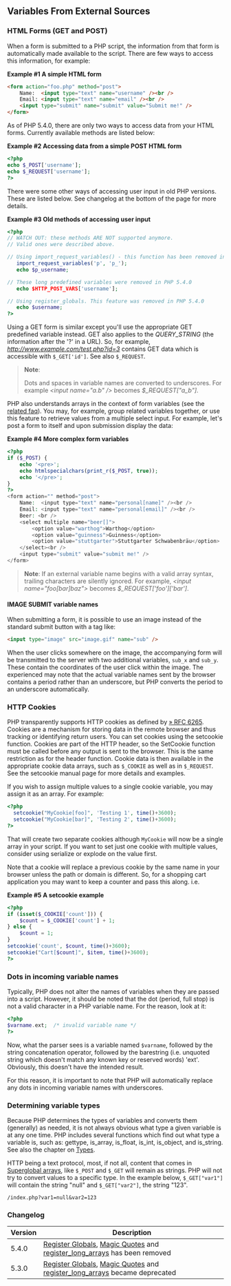 Variables From External Sources
-------------------------------

### HTML Forms (GET and POST)

When a form is submitted to a PHP script, the information from that form
is automatically made available to the script. There are few ways to
access this information, for example:

**Example \#1 A simple HTML form**

``` html
<form action="foo.php" method="post">
    Name:  <input type="text" name="username" /><br />
    Email: <input type="text" name="email" /><br />
    <input type="submit" name="submit" value="Submit me!" />
</form>
```

As of PHP 5.4.0, there are only two ways to access data from your HTML
forms. Currently available methods are listed below:

**Example \#2 Accessing data from a simple POST HTML form**

``` php
<?php
echo $_POST['username'];
echo $_REQUEST['username'];
?>
```

There were some other ways of accessing user input in old PHP versions.
These are listed below. See changelog at the bottom of the page for more
details.

**Example \#3 Old methods of accessing user input**

``` php
<?php
// WATCH OUT: these methods ARE NOT supported anymore.
// Valid ones were described above.

// Using import_request_variables() - this function has been removed in PHP 5.4.0
   import_request_variables('p', 'p_');
   echo $p_username;

// These long predefined variables were removed in PHP 5.4.0
   echo $HTTP_POST_VARS['username'];

// Using register_globals. This feature was removed in PHP 5.4.0
   echo $username;
?>
```

Using a GET form is similar except you'll use the appropriate GET
predefined variable instead. GET also applies to the *QUERY\_STRING*
(the information after the '?' in a URL). So, for example,
*http://www.example.com/test.php?id=3* contains GET data which is
accessible with `$_GET['id']`. See also `$_REQUEST`.

> **Note**:
>
> Dots and spaces in variable names are converted to underscores. For
> example *\<input name="a.b" /\>* becomes *$\_REQUEST\["a\_b"\]*.

PHP also understands arrays in the context of form variables (see the
<a href="/faq/html.html" class="link">related faq</a>). You may, for
example, group related variables together, or use this feature to
retrieve values from a multiple select input. For example, let's post a
form to itself and upon submission display the data:

**Example \#4 More complex form variables**

``` php
<?php
if ($_POST) {
    echo '<pre>';
    echo htmlspecialchars(print_r($_POST, true));
    echo '</pre>';
}
?>
<form action="" method="post">
    Name:  <input type="text" name="personal[name]" /><br />
    Email: <input type="text" name="personal[email]" /><br />
    Beer: <br />
    <select multiple name="beer[]">
        <option value="warthog">Warthog</option>
        <option value="guinness">Guinness</option>
        <option value="stuttgarter">Stuttgarter Schwabenbräu</option>
    </select><br />
    <input type="submit" value="submit me!" />
</form>
```

> **Note**: <span class="simpara"> If an external variable name begins
> with a valid array syntax, trailing characters are silently ignored.
> For example, *\<input name="foo\[bar\]baz"\>* becomes
> *$\_REQUEST\['foo'\]\['bar'\]*. </span>

#### IMAGE SUBMIT variable names

When submitting a form, it is possible to use an image instead of the
standard submit button with a tag like:

``` html
<input type="image" src="image.gif" name="sub" />
```

When the user clicks somewhere on the image, the accompanying form will
be transmitted to the server with two additional variables, `sub_x` and
`sub_y`. These contain the coordinates of the user click within the
image. The experienced may note that the actual variable names sent by
the browser contains a period rather than an underscore, but PHP
converts the period to an underscore automatically.

### HTTP Cookies

PHP transparently supports HTTP cookies as defined by
<a href="http://www.faqs.org/rfcs/rfc6265" class="link external">» RFC 6265</a>.
Cookies are a mechanism for storing data in the remote browser and thus
tracking or identifying return users. You can set cookies using the
<span class="function">setcookie</span> function. Cookies are part of
the HTTP header, so the SetCookie function must be called before any
output is sent to the browser. This is the same restriction as for the
<span class="function">header</span> function. Cookie data is then
available in the appropriate cookie data arrays, such as `$_COOKIE` as
well as in `$_REQUEST`. See the <span class="function">setcookie</span>
manual page for more details and examples.

If you wish to assign multiple values to a single cookie variable, you
may assign it as an array. For example:

``` php
<?php
  setcookie("MyCookie[foo]", 'Testing 1', time()+3600);
  setcookie("MyCookie[bar]", 'Testing 2', time()+3600);
?>
```

That will create two separate cookies although `MyCookie` will now be a
single array in your script. If you want to set just one cookie with
multiple values, consider using <span class="function">serialize</span>
or <span class="function">explode</span> on the value first.

Note that a cookie will replace a previous cookie by the same name in
your browser unless the path or domain is different. So, for a shopping
cart application you may want to keep a counter and pass this along.
i.e.

**Example \#5 A <span class="function">setcookie</span> example**

``` php
<?php
if (isset($_COOKIE['count'])) {
    $count = $_COOKIE['count'] + 1;
} else {
    $count = 1;
}
setcookie('count', $count, time()+3600);
setcookie("Cart[$count]", $item, time()+3600);
?>
```

### Dots in incoming variable names

Typically, PHP does not alter the names of variables when they are
passed into a script. However, it should be noted that the dot (period,
full stop) is not a valid character in a PHP variable name. For the
reason, look at it:

``` php
<?php
$varname.ext;  /* invalid variable name */
?>
```

Now, what the parser sees is a variable named `$varname`, followed by
the string concatenation operator, followed by the barestring (i.e.
unquoted string which doesn't match any known key or reserved words)
'ext'. Obviously, this doesn't have the intended result.

For this reason, it is important to note that PHP will automatically
replace any dots in incoming variable names with underscores.

### Determining variable types

Because PHP determines the types of variables and converts them
(generally) as needed, it is not always obvious what type a given
variable is at any one time. PHP includes several functions which find
out what type a variable is, such as: <span
class="function">gettype</span>, <span
class="function">is\_array</span>, <span
class="function">is\_float</span>, <span
class="function">is\_int</span>, <span
class="function">is\_object</span>, and <span
class="function">is\_string</span>. See also the chapter on
<a href="/language/types.html" class="link">Types</a>.

HTTP being a text protocol, most, if not all, content that comes in
<a href="/language/variables/superglobals.html" class="link">Superglobal arrays</a>,
like `$_POST` and `$_GET` will remain as strings. PHP will not try to
convert values to a specific type. In the example below, `$_GET["var1"]`
will contain the string "null" and `$_GET["var2"]`, the string "123".

    /index.php?var1=null&var2=123

### Changelog

| Version | Description                                                                                                                                                                                                                                          |
|---------|------------------------------------------------------------------------------------------------------------------------------------------------------------------------------------------------------------------------------------------------------|
| 5.4.0   | <a href="/security/globals.html" class="link">Register Globals</a>, <a href="/security/magicquotes.html" class="link">Magic Quotes</a> and <a href="/ini/core.html#ini.register-long-arrays" class="link">register_long_arrays</a> has been removed  |
| 5.3.0   | <a href="/security/globals.html" class="link">Register Globals</a>, <a href="/security/magicquotes.html" class="link">Magic Quotes</a> and <a href="/ini/core.html#ini.register-long-arrays" class="link">register_long_arrays</a> became deprecated |
